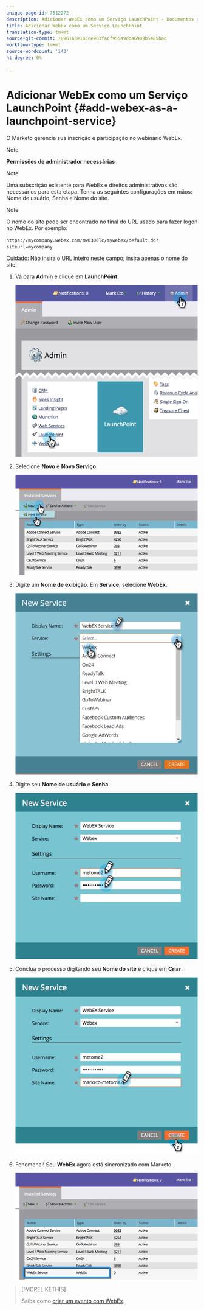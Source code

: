 ```yaml
---
unique-page-id: 7512272
description: Adicionar WebEx como um Serviço LaunchPoint - Documentos do Marketing - Documentação do produto
title: Adicionar WebEx como um Serviço LaunchPoint
translation-type: tm+mt
source-git-commit: 78961a3e163ce903facf955a9dda6909b5e85bad
workflow-type: tm+mt
source-wordcount: '143'
ht-degree: 0%

---
```



# Adicionar WebEx como um Serviço LaunchPoint {#add-webex-as-a-launchpoint-service}

O Marketo gerencia sua inscrição e participação no webinário WebEx.

>[!NOTE]
>
>**Permissões de administrador necessárias**

>[!NOTE]
>
>Uma subscrição existente para WebEx e direitos administrativos são necessários para esta etapa. Tenha as seguintes configurações em mãos: Nome de usuário, Senha e Nome do site.

>[!NOTE]
>
>O nome do site pode ser encontrado no final do URL usado para fazer logon no WebEx. Por exemplo:
>
>`https://mycompany.webex.com/mw0300lc/mywebex/default.do?siteurl=mycompany`
>
>Cuidado: Não insira o URL inteiro neste campo; insira apenas o nome do site!

1. Vá para **Admin** e clique em **LaunchPoint**.

   ![](assets/image2015-4-23-11-3a20-3a43.png)

1. Selecione **Novo** e **Novo Serviço**.

   ![](assets/webex-new-service.png)

1. Digite um **Nome de exibição**. Em **Service**, selecione **WebEx**.

   ![](assets/new-service-webex.png)

1. Digite seu **Nome de usuário** e **Senha**.

   ![](assets/image2015-4-24-18-3a56-3a56.png)

1. Conclua o processo digitando seu **Nome do site** e clique em **Criar**.

   ![](assets/image2015-4-24-18-3a58-3a43.png)

1. Fenomenal! Seu **WebEx** agora está sincronizado com Marketo.

   ![](assets/webex.png)

>[!MORELIKETHIS]
>
>Saiba como [criar um evento com WebEx](/help/marketo/product-docs/demand-generation/events/create-an-event/create-an-event-with-webex.md).
